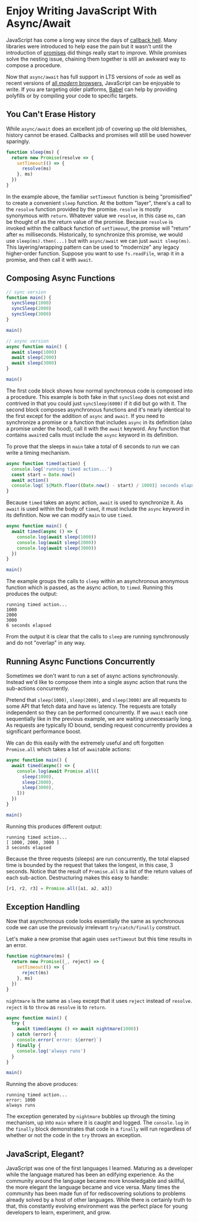 <!--metadata
date = 2020-01-21
-->

# Enjoy Writing JavaScript With Async/Await

JavaScript has come a long way since the days of [callback hell](http://callbackhell.com/). Many libraries were introduced to help ease the pain but it wasn't until the introduction of [promises](https://developer.mozilla.org/en-US/docs/Web/JavaScript/Reference/Global_Objects/Promise) did things really start to improve. While promises solve the nesting issue, chaining them together is still an awkward way to compose a procedure.

Now that `async/await` has full support in LTS versions of `node` as well as recent versions of [all *modern* browsers](https://developer.mozilla.org/en-US/docs/Web/JavaScript/Reference/Statements/async_function#Browser_compatibility), JavaScript can be enjoyable to write. If you are targeting older platforms, [Babel](https://babeljs.io/) can help by providing polyfills or by compiling your code to specific targets.

## You Can't Erase History

While `async/await` does an excellent job of covering up the old blemishes, history cannot be erased. Callbacks and promises will still be used however sparingly.

```javascript
function sleep(ms) {
  return new Promise(resolve => {
    setTimeout(() => {
      resolve(ms)
    }, ms)
  })
}
```

In the example above, the familiar `setTimeout` function is being "promisified" to create a convenient `sleep` function. At the bottom "layer", there's a call to the `resolve` function provided by the promise. `resolve` is mostly synonymous with `return`. Whatever value we `resolve`, in this case `ms`, can be thought of as the return value of the promise. Because `resolve` is invoked within the callback function of `setTimeout`, the promise will "return" after `ms` milliseconds. Historically, to synchronize this promise, we would use `sleep(ms).then(...)` but with `async/await` we can just `await sleep(ms)`. This layering/wrapping pattern can be used to "modernize" any legacy higher-order function. Suppose you want to use `fs.readFile`, wrap it in a promise, and then call it with `await`.

## Composing Async Functions

```javascript
// sync version
function main() {
  syncSleep(1000)
  syncSleep(2000)
  syncSleep(3000)
}

main()
```

```javascript
// async version
async function main() {
  await sleep(1000)
  await sleep(2000)
  await sleep(3000)
}

main()
```

The first code block shows how normal synchronous code is composed into a procedure. This example is both fake in that  `syncSleep` does not exist and contrived in that you could just `syncSleep(6000)` if it did but go with it. The second block composes asynchronous functions and it's nearly identical to the first except for the addition of `async` and `await`. If you need to synchronize a promise or a function that includes `async` in its definition (also a promise under the hood), call it with the `await` keyword. Any function that contains `await`ed calls must include the `async` keyword in its definition.

To prove that the sleeps in `main` take a total of 6 seconds to run we can write a timing mechanism.

```javascript
async function timed(action) {
  console.log('running timed action...')
  const start = Date.now()
  await action()
  console.log(`${Math.floor((Date.now() - start) / 1000)} seconds elapsed`)
}
```

Because `timed` takes an async action, `await` is used to synchronize it. As `await` is used within the body of `timed`, it must include the `async` keyword in its definition. Now we can modify `main` to use `timed`.

```javascript
async function main() {
  await timed(async () => {
    console.log(await sleep(1000))
    console.log(await sleep(2000))
    console.log(await sleep(3000))
  })
}

main()
```

The example groups the calls to `sleep` within an asynchronous anonymous function which is passed, as the async action, to `timed`. Running this produces the output:

```plaintext
running timed action...
1000
2000
3000
6 seconds elapsed
```

From the output it is clear that the calls to `sleep` are running synchronously and do not "overlap" in any way.

## Running Async Functions Concurrently

Sometimes we don't want to run a set of async actions synchronously. Instead we'd like to compose them into a single async action that runs the sub-actions concurrently.

Pretend that `sleep(1000)`, `sleep(2000)`, and `sleep(3000)` are all requests to some API that fetch data and have `ms` latency. The requests are totally independent so they can be performed concurrently. If we `await` each one sequentially like in the previous example, we are waiting unnecessarily long. As requests are typically IO bound, sending request concurrently provides a significant performance boost.

We can do this easily with the extremely useful and oft forgotten `Promise.all` which takes a list of `await`able actions:

```javascript
async function main() {
  await timed(async() => {
    console.log(await Promise.all([
      sleep(1000),
      sleep(2000),
      sleep(3000),
    ]))
  })
}

main()
```

Running this produces different output:

```plaintext
running timed action...
[ 1000, 2000, 3000 ]
3 seconds elapsed
```

Because the three requests (sleeps) are run concurrently, the total elapsed time is bounded by the request that takes the longest, in this case, 3 seconds. Notice that the result of `Promise.all` is a list of the return values of each sub-action. Destructuring makes this easy to handle:

```javascript
[r1, r2, r3] = Promise.all([a1, a2, a3])
```

## Exception Handling

Now that asynchronous code looks essentially the same as synchronous code we can use the previously irrelevant `try/catch/finally` construct.

Let's make a new promise that again uses `setTimeout` but this time results in an error.

```javascript
function nightmare(ms) {
  return new Promise((_, reject) => {
    setTimeout(() => {
      reject(ms)
    }, ms)
  })
}
```

`nightmare` is the same as `sleep` except that it uses `reject` instead of `resolve`. `reject` is to `throw` as `resolve` is to `return`.

```javascript
async function main() {
  try {
    await timed(async () => await nightmare(1000))
  } catch (error) {
    console.error(`error: ${error}`)
  } finally {
    console.log('always runs')
  }
}

main()
```

Running the above produces:

```plaintext
running timed action...
error: 1000
always runs
```

The exception generated by `nightmare` bubbles up through the timing mechanism, up into `main` where it is caught and logged. The `console.log` in the `finally` block demonstrates that code in a `finally` will run regardless of whether or not the code in the `try` throws an exception.

## JavaScript, Elegant?

JavaScript was one of the first languages I learned. Maturing as a developer while the language matured has been an edifying experience. As the community around the language became more knowledgable and skillful, the more elegant the language became and vice versa. Many times the community has been made fun of for rediscovering solutions to problems already solved by a host of other languages. While there is certainly truth to that, this constantly evolving environment was the perfect place for young developers to learn, experiment, and grow.

